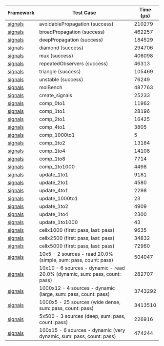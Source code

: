 | Framework | Test Case | Time (μs) |
| --- | --- | --- |
| [signals](https://github.com/rodydavis/signals.dart) | avoidablePropagation (success) | 210279 |
| [signals](https://github.com/rodydavis/signals.dart) | broadPropagation (success) | 462257 |
| [signals](https://github.com/rodydavis/signals.dart) | deepPropagation (success) | 184529 |
| [signals](https://github.com/rodydavis/signals.dart) | diamond (success) | 294706 |
| [signals](https://github.com/rodydavis/signals.dart) | mux (success) | 406098 |
| [signals](https://github.com/rodydavis/signals.dart) | repeatedObservers (success) | 46313 |
| [signals](https://github.com/rodydavis/signals.dart) | triangle (success) | 105469 |
| [signals](https://github.com/rodydavis/signals.dart) | unstable (success) | 76249 |
| [signals](https://github.com/rodydavis/signals.dart) | molBench | 487763 |
| [signals](https://github.com/rodydavis/signals.dart) | create_signals | 25233 |
| [signals](https://github.com/rodydavis/signals.dart) | comp_0to1 | 11962 |
| [signals](https://github.com/rodydavis/signals.dart) | comp_1to1 | 28196 |
| [signals](https://github.com/rodydavis/signals.dart) | comp_2to1 | 16425 |
| [signals](https://github.com/rodydavis/signals.dart) | comp_4to1 | 3805 |
| [signals](https://github.com/rodydavis/signals.dart) | comp_1000to1 | 5 |
| [signals](https://github.com/rodydavis/signals.dart) | comp_1to2 | 13184 |
| [signals](https://github.com/rodydavis/signals.dart) | comp_1to4 | 14108 |
| [signals](https://github.com/rodydavis/signals.dart) | comp_1to8 | 7714 |
| [signals](https://github.com/rodydavis/signals.dart) | comp_1to1000 | 4498 |
| [signals](https://github.com/rodydavis/signals.dart) | update_1to1 | 9181 |
| [signals](https://github.com/rodydavis/signals.dart) | update_2to1 | 4580 |
| [signals](https://github.com/rodydavis/signals.dart) | update_4to1 | 2298 |
| [signals](https://github.com/rodydavis/signals.dart) | update_1000to1 | 23 |
| [signals](https://github.com/rodydavis/signals.dart) | update_1to2 | 4909 |
| [signals](https://github.com/rodydavis/signals.dart) | update_1to4 | 2300 |
| [signals](https://github.com/rodydavis/signals.dart) | update_1to1000 | 43 |
| [signals](https://github.com/rodydavis/signals.dart) | cellx1000 (first: pass, last: pass) | 9635 |
| [signals](https://github.com/rodydavis/signals.dart) | cellx2500 (first: pass, last: pass) | 34832 |
| [signals](https://github.com/rodydavis/signals.dart) | cellx5000 (first: pass, last: pass) | 72960 |
| [signals](https://github.com/rodydavis/signals.dart) | 10x5 - 2 sources - read 20.0% (simple, sum: pass, count: pass) | 504047 |
| [signals](https://github.com/rodydavis/signals.dart) | 10x10 - 6 sources - dynamic - read 20.0% (dynamic, sum: pass, count: pass) | 282707 |
| [signals](https://github.com/rodydavis/signals.dart) | 1000x12 - 4 sources - dynamic (large, sum: pass, count: pass) | 3743292 |
| [signals](https://github.com/rodydavis/signals.dart) | 1000x5 - 25 sources (wide dense, sum: pass, count: pass) | 3413510 |
| [signals](https://github.com/rodydavis/signals.dart) | 5x500 - 3 sources (deep, sum: pass, count: pass) | 226916 |
| [signals](https://github.com/rodydavis/signals.dart) | 100x15 - 6 sources - dynamic (very dynamic, sum: pass, count: pass) | 474244 |
